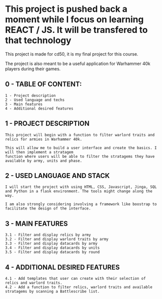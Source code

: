 # This project is pushed back a moment while I focus on learning REACT / JS. It will be transfered to that technology

This project is made for cd50, it is my final project for this course.

The project is also meant to be a useful application for Warhammer 40k players during their games.

## 0 - TABLE OF CONTENT:

    1 - Project description
    2 - Used language and techs
    3 - Main features
    4 - Additional desired features

## 1 - PROJECT DESCRIPTION
    
    This project will begin with a function to filter warlord traits and relics for armies in Warhammer 40k.

    This will allow me to build a user interface and create the basics. I will then implement a stratagem
    function where users will be able to filter the stratagems they have available by army, units and phase.

## 2 - USED LANGUAGE AND STACK

    I will start the project with using HTML, CSS, Javascript, Jinga, SQL and Python in a flask environment. The tools might change along the way. 

    I am also strongly considering involving a framework like boostrap to facilitate the design of the interface.

## 3 - MAIN FEATURES

    3.1 - Filter and display relics by army
    3.2 - Filter and display warlord traits by army
    3.3 - Filter and display datacards by army
    3.4 - Filter and display datacards by units
    3.5 - Filter and display datacards by round

## 4 - ADDITIONAL DESIRED FEATURES

    4.1 - Add templates that user can create with their selection of relics and warlord traits.
    4.2 - Add a function to filter relics, warlord traits and available stratagems by scanning a Battlescribe list.
